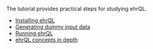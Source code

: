 The tutorial provides practical steps for studying ehrQL.

* [Installing ehrQL](installing-ehrql.md)
* [Generating dummy input data](generating-dummy-input-data.md)
* [Running ehrQL](running-ehrql.md)
* [ehrQL concepts in depth](dataset-definition-concepts.md)

